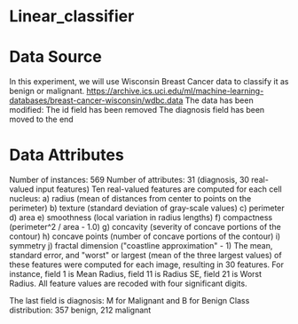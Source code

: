 # Linear_classifier


# Data Source
In this experiment, we will use Wisconsin Breast Cancer data to classify it as benign or malignant.
https://archive.ics.uci.edu/ml/machine-learning-databases/breast-cancer-wisconsin/wdbc.data
The data has been modified:
The id field has been removed
The diagnosis field has been moved to the end




# Data Attributes
Number of instances: 569 
Number of attributes: 31 (diagnosis, 30 real-valued input features)
Ten real-valued features are computed for each cell nucleus:
a) radius (mean of distances from center to points on the perimeter)
b) texture (standard deviation of gray-scale values)
c) perimeter
d) area
e) smoothness (local variation in radius lengths)
f) compactness (perimeter^2 / area - 1.0)
g) concavity (severity of concave portions of the contour)
h) concave points (number of concave portions of the contour)
i) symmetry 
j) fractal dimension ("coastline approximation" - 1)
The mean, standard error, and "worst" or largest (mean of the three largest values) of these features were computed for each image, resulting in 30 features. For instance, field 1 is Mean Radius, field 11 is Radius SE, field 21 is Worst Radius. All feature values are recoded with four significant digits.


The last field is diagnosis: M for Malignant and B for Benign
Class distribution: 357 benign, 212 malignant
